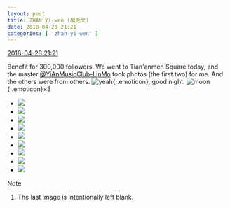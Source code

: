 ```yaml
---
layout: post
title: ZHAN Yi-wen (展逸文)
date: 2018-04-28 21:21
categories: [ 'zhan-yi-wen' ]
---
```


<div class="weibo-info">
  <a href="https://weibo.com/6108090526/GedEyudKU">2018-04-28 21:21</a>
</div>

Benefit for 300,000 followers. We went to Tian'anmen Square today, and the master [@YiAnMusicClub-LinMo](https://weibo.com/u/6108312042) took photos (the first two) for me. And the others were from others. ![yeah](https://img.t.sinajs.cn/t4/appstyle/expression/ext/normal/29/2018new_ye_org.png){:.emoticon}, good night. ![moon](https://img.t.sinajs.cn/t4/appstyle/expression/ext/normal/d5/2018new_yueliang_org.png){:.emoticon}×3

<!-- more -->

<ul class="weibo-pic-list-3">
  <li class="weibo-pic">
    <a href="//wx1.sinaimg.cn/mw690/006FmVn8ly1fqsoocdgfgj31210qoaki.jpg"><img src="//wx1.sinaimg.cn/thumb150/006FmVn8ly1fqsoocdgfgj31210qoaki.jpg"/></a>
  </li>
  <li class="weibo-pic">
    <a href="//wx2.sinaimg.cn/mw690/006FmVn8ly1fqsooaykgcj312q0qodoi.jpg"><img src="//wx2.sinaimg.cn/thumb150/006FmVn8ly1fqsooaykgcj312q0qodoi.jpg"/></a>
  </li>
  <li class="weibo-pic">
    <a href="//wx2.sinaimg.cn/mw690/006FmVn8ly1fqsop4dc7ij30qo0zin5b.jpg"><img src="//wx2.sinaimg.cn/thumb150/006FmVn8ly1fqsop4dc7ij30qo0zin5b.jpg"/></a>
  </li>
  <li class="weibo-pic">
    <a href="//wx3.sinaimg.cn/mw690/006FmVn8ly1fqsop595m7j30qo0zith6.jpg"><img src="//wx3.sinaimg.cn/thumb150/006FmVn8ly1fqsop595m7j30qo0zith6.jpg"/></a>
  </li>
  <li class="weibo-pic">
    <a href="//wx4.sinaimg.cn/mw690/006FmVn8ly1fqsop65dhhj30qo0zi116.jpg"><img src="//wx4.sinaimg.cn/thumb150/006FmVn8ly1fqsop65dhhj30qo0zi116.jpg"/></a>
  </li>
  <li class="weibo-pic">
    <a href="//wx2.sinaimg.cn/mw690/006FmVn8ly1fqsop74g3vj30qo0zitgi.jpg"><img src="//wx2.sinaimg.cn/thumb150/006FmVn8ly1fqsop74g3vj30qo0zitgi.jpg"/></a>
  </li>
  <li class="weibo-pic">
    <a href="//wx2.sinaimg.cn/mw690/006FmVn8ly1fqsop808plj30qo0ziter.jpg"><img src="//wx2.sinaimg.cn/thumb150/006FmVn8ly1fqsop808plj30qo0ziter.jpg"/></a>
  </li>
  <li class="weibo-pic">
    <a href="//wx3.sinaimg.cn/mw690/006FmVn8ly1fqsop3njusj30qo0zitha.jpg"><img src="//wx3.sinaimg.cn/thumb150/006FmVn8ly1fqsop3njusj30qo0zitha.jpg"/></a>
  </li>
  <li class="weibo-pic">
    <a href="//wx4.sinaimg.cn/mw690/006FmVn8ly1fqsoparmc0j30ku112tc3.jpg"><img src="//wx4.sinaimg.cn/thumb150/006FmVn8ly1fqsoparmc0j30ku112tc3.jpg"/></a>
  </li>
</ul>

Note:
1. The last image is intentionally left blank.
